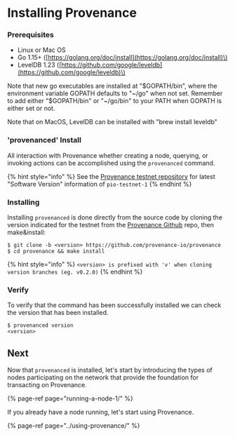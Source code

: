# Installing Provenance

### Prerequisites 

* Linux or Mac OS
* Go 1.15+ \([https://golang.org/doc/install](https://golang.org/doc/install)\)
* LevelDB 1.23 \([https://github.com/google/leveldb](https://github.com/google/leveldb)\)

Note that new go executables are installed at "$GOPATH/bin", where the environment variable GOPATH defaults to "~/go" when not set. Remember to add either "$GOPATH/bin" or "~/go/bin" to your PATH when GOPATH is either set or not.

Note that on MacOS, LevelDB can be installed with "brew install leveldb"

### 'provenanced' Install

All interaction with Provenance whether creating a node, querying, or invoking actions can be accomplished using the `provenanced` command. 

{% hint style="info" %}
See the [Provenance testnet repository](https://github.com/provenance-io/testnet) for latest "Software Version" information of `pio-testnet-1`
{% endhint %}

### Installing

Installing `provenanced` is done directly from the source code by cloning the version indicated for the testnet from the  [Provenance Github](https://github.com/provenance-io/provenance) repo, then make&install:

```text
$ git clone -b <version> https://github.com/provenance-io/provenance
$ cd provenance && make install
```

{% hint style="info" %}
`<version> is prefixed with 'v' when cloning version branches (eg. v0.2.0)`
{% endhint %}

### Verify

To verify that the command has been successfully installed we can check the version that has been installed.

```text
$ provenanced version
<version>
```

## Next

Now that `provenanced` is installed, let's start by introducing the types of nodes participating on the network that provide the foundation for transacting on Provenance.

{% page-ref page="running-a-node-1/" %}

If you already have a node running, let's start using Provenance.

{% page-ref page="../using-provenance/" %}

